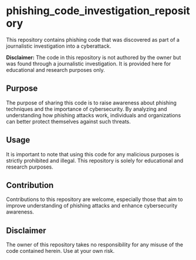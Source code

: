 # phishing_code_investigation_repository

This repository contains phishing code that was discovered as part of a journalistic investigation into a cyberattack. 

**Disclaimer:** The code in this repository is not authored by the owner but was found through a journalistic investigation. It is provided here for educational and research purposes only.

## Purpose
The purpose of sharing this code is to raise awareness about phishing techniques and the importance of cybersecurity. By analyzing and understanding how phishing attacks work, individuals and organizations can better protect themselves against such threats.

## Usage
It is important to note that using this code for any malicious purposes is strictly prohibited and illegal. This repository is solely for educational and research purposes.

## Contribution
Contributions to this repository are welcome, especially those that aim to improve understanding of phishing attacks and enhance cybersecurity awareness.

## Disclaimer
The owner of this repository takes no responsibility for any misuse of the code contained herein. Use at your own risk.
